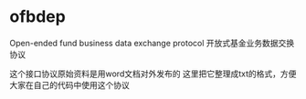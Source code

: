 # ofbdep
Open-ended fund business data exchange protocol
开放式基金业务数据交换协议

这个接口协议原始资料是用word文档对外发布的
这里把它整理成txt的格式，方便大家在自己的代码中使用这个协议
